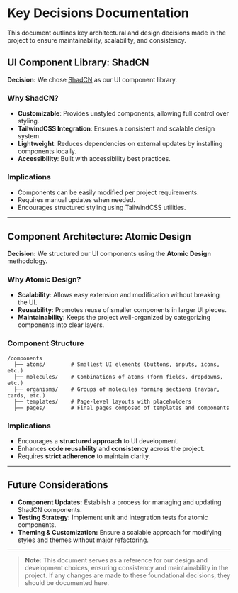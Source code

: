# Key Decisions Documentation

This document outlines key architectural and design decisions made in the project to ensure maintainability, scalability, and consistency.

## UI Component Library: ShadCN

**Decision:** We chose [ShadCN](https://ui.shadcn.com/) as our UI component library.

### Why ShadCN?

- **Customizable**: Provides unstyled components, allowing full control over styling.
- **TailwindCSS Integration**: Ensures a consistent and scalable design system.
- **Lightweight**: Reduces dependencies on external updates by installing components locally.
- **Accessibility**: Built with accessibility best practices.

### Implications

- Components can be easily modified per project requirements.
- Requires manual updates when needed.
- Encourages structured styling using TailwindCSS utilities.

---

## Component Architecture: Atomic Design

**Decision:** We structured our UI components using the **Atomic Design** methodology.

### Why Atomic Design?

- **Scalability**: Allows easy extension and modification without breaking the UI.
- **Reusability**: Promotes reuse of smaller components in larger UI pieces.
- **Maintainability**: Keeps the project well-organized by categorizing components into clear layers.

### Component Structure

```
/components
  ├── atoms/        # Smallest UI elements (buttons, inputs, icons, etc.)
  ├── molecules/    # Combinations of atoms (form fields, dropdowns, etc.)
  ├── organisms/    # Groups of molecules forming sections (navbar, cards, etc.)
  ├── templates/    # Page-level layouts with placeholders
  ├── pages/        # Final pages composed of templates and components
```

### Implications

- Encourages a **structured approach** to UI development.
- Enhances **code reusability** and **consistency** across the project.
- Requires **strict adherence** to maintain clarity.

---

## Future Considerations

- **Component Updates:** Establish a process for managing and updating ShadCN components.
- **Testing Strategy:** Implement unit and integration tests for atomic components.
- **Theming & Customization:** Ensure a scalable approach for modifying styles and themes without major refactoring.

---

> **Note:** This document serves as a reference for our design and development choices, ensuring consistency and maintainability in the project. If any changes are made to these foundational decisions, they should be documented here.
